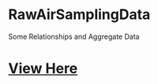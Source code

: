 # RawAirSamplingData
Some Relationships and Aggregate Data

# [View Here](https://nbviewer.jupyter.org/github/erick576/RawAirSamplingData/blob/main/plot.ipynb)
